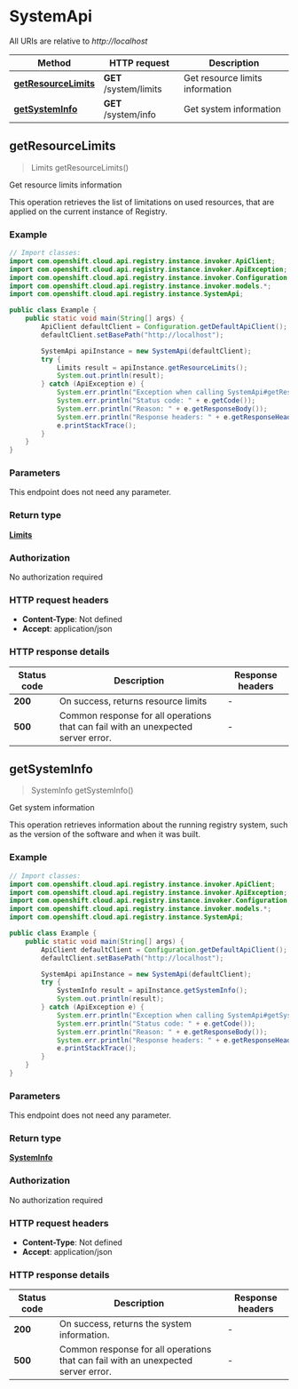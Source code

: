 # SystemApi

All URIs are relative to *http://localhost*

Method | HTTP request | Description
------------- | ------------- | -------------
[**getResourceLimits**](SystemApi.md#getResourceLimits) | **GET** /system/limits | Get resource limits information
[**getSystemInfo**](SystemApi.md#getSystemInfo) | **GET** /system/info | Get system information



## getResourceLimits

> Limits getResourceLimits()

Get resource limits information

This operation retrieves the list of limitations on used resources, that are applied on the current instance of Registry.

### Example

```java
// Import classes:
import com.openshift.cloud.api.registry.instance.invoker.ApiClient;
import com.openshift.cloud.api.registry.instance.invoker.ApiException;
import com.openshift.cloud.api.registry.instance.invoker.Configuration;
import com.openshift.cloud.api.registry.instance.invoker.models.*;
import com.openshift.cloud.api.registry.instance.SystemApi;

public class Example {
    public static void main(String[] args) {
        ApiClient defaultClient = Configuration.getDefaultApiClient();
        defaultClient.setBasePath("http://localhost");

        SystemApi apiInstance = new SystemApi(defaultClient);
        try {
            Limits result = apiInstance.getResourceLimits();
            System.out.println(result);
        } catch (ApiException e) {
            System.err.println("Exception when calling SystemApi#getResourceLimits");
            System.err.println("Status code: " + e.getCode());
            System.err.println("Reason: " + e.getResponseBody());
            System.err.println("Response headers: " + e.getResponseHeaders());
            e.printStackTrace();
        }
    }
}
```

### Parameters

This endpoint does not need any parameter.

### Return type

[**Limits**](Limits.md)

### Authorization

No authorization required

### HTTP request headers

- **Content-Type**: Not defined
- **Accept**: application/json


### HTTP response details
| Status code | Description | Response headers |
|-------------|-------------|------------------|
| **200** | On success, returns resource limits |  -  |
| **500** | Common response for all operations that can fail with an unexpected server error. |  -  |


## getSystemInfo

> SystemInfo getSystemInfo()

Get system information

This operation retrieves information about the running registry system, such as the version of the software and when it was built.

### Example

```java
// Import classes:
import com.openshift.cloud.api.registry.instance.invoker.ApiClient;
import com.openshift.cloud.api.registry.instance.invoker.ApiException;
import com.openshift.cloud.api.registry.instance.invoker.Configuration;
import com.openshift.cloud.api.registry.instance.invoker.models.*;
import com.openshift.cloud.api.registry.instance.SystemApi;

public class Example {
    public static void main(String[] args) {
        ApiClient defaultClient = Configuration.getDefaultApiClient();
        defaultClient.setBasePath("http://localhost");

        SystemApi apiInstance = new SystemApi(defaultClient);
        try {
            SystemInfo result = apiInstance.getSystemInfo();
            System.out.println(result);
        } catch (ApiException e) {
            System.err.println("Exception when calling SystemApi#getSystemInfo");
            System.err.println("Status code: " + e.getCode());
            System.err.println("Reason: " + e.getResponseBody());
            System.err.println("Response headers: " + e.getResponseHeaders());
            e.printStackTrace();
        }
    }
}
```

### Parameters

This endpoint does not need any parameter.

### Return type

[**SystemInfo**](SystemInfo.md)

### Authorization

No authorization required

### HTTP request headers

- **Content-Type**: Not defined
- **Accept**: application/json


### HTTP response details
| Status code | Description | Response headers |
|-------------|-------------|------------------|
| **200** | On success, returns the system information. |  -  |
| **500** | Common response for all operations that can fail with an unexpected server error. |  -  |


